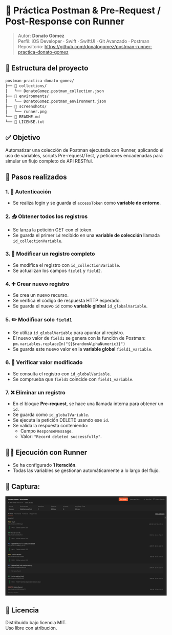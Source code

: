 # 🧪 Práctica Postman & Pre-Request / Post-Response con Runner

> Autor: **Donato Gómez**  
Perfil: iOS Developer · Swift · SwiftUI · Git Avanzado · Postman
Repositorio: https://github.com/donatogomez/postman-runner-practica-donato-gomez

## 📂 Estructura del proyecto

```plaintext
postman-practica-donato-gomez/
├── 📁 collections/
│   └── DonatoGomez.postman_collection.json
├── 📁 environments/
│   └── DonatoGomez.postman_environment.json
├── 📁 screenshots/
│   └── runner.png
└── 📄 README.md
└── 📄 LICENSE.txt
```

## ✅ Objetivo

Automatizar una colección de Postman ejecutada con Runner, aplicando el uso de variables, scripts Pre-request/Test, y peticiones encadenadas para simular un flujo completo de API RESTful.

## 🧭 Pasos realizados

### 1. 🔐 Autenticación
- Se realiza login y se guarda el `accessToken` como **variable de entorno**.

### 2. 📥 Obtener todos los registros
- Se lanza la petición GET con el token.
- Se guarda el primer `id` recibido en una **variable de colección** llamada `id_collectionVariable`.

### 3. 📝 Modificar un registro completo
- Se modifica el registro con `id_collectionVariable`.
- Se actualizan los campos `field1` y `field2`.

### 4. ➕ Crear nuevo registro
- Se crea un nuevo recurso.
- Se verifica el código de respuesta HTTP esperado.
- Se guarda el nuevo `id` como **variable global** `id_globalVariable`.

### 5. ✏️ Modificar solo `field1`
- Se utiliza `id_globalVariable` para apuntar al registro.
- El nuevo valor de `field1` se genera con la función de Postman:  
  `pm.variables.replaceIn("{{$randomAlphaNumeric}}")`
- Se guarda este nuevo valor en la **variable global** `field1_variable`.

### 6. 🔎 Verificar valor modificado
- Se consulta el registro con `id_globalVariable`.
- Se comprueba que `field1` coincide con `field1_variable`.

### 7. ❌ Eliminar un registro
- En el bloque **Pre-request**, se hace una llamada interna para obtener un `id`.
- Se guarda como `id_globalVariable`.
- Se ejecuta la petición DELETE usando ese `id`.
- Se valida la respuesta conteniendo:
  - Campo `ResponseMessage`.
  - Valor: `"Record deleted successfully"`.

## 🏃‍♂️ Ejecución con Runner

- Se ha configurado **1 iteración**.
- Todas las variables se gestionan automáticamente a lo largo del flujo.

## 📸 Captura:
![Runner](./screenshots/runner.png)

## 🪪 Licencia

Distribuido bajo licencia MIT.  
Uso libre con atribución.
